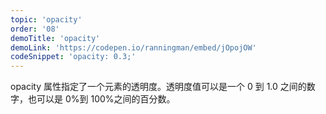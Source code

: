 ```yaml
---
topic: 'opacity'
order: '08'
demoTitle: 'opacity'
demoLink: 'https://codepen.io/ranningman/embed/jOpojOW'
codeSnippet: 'opacity: 0.3;'
---
```


opacity 属性指定了一个元素的透明度。透明度值可以是一个 0 到 1.0 之间的数字，也可以是 0%到 100%之间的百分数。
